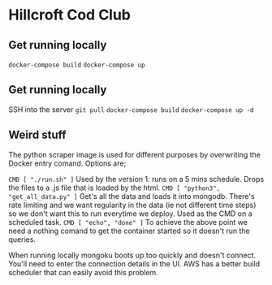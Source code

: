 # Hillcroft Cod Club

## Get running locally

`docker-compose build`
`docker-compose up`

## Get running locally

SSH into the server
`git pull`
`docker-compose build`
`docker-compose up -d`

## Weird stuff
The python scraper image is used for different purposes by overwriting the Docker entry comand.
Options are;

`CMD [ "./run.sh" ]` Used by the version 1: runs on a 5 mins schedule. Drops the files to a .js file that is loaded by the html.
`CMD [ "python3", "get_all_data.py" ]` Get's all the data and loads it into mongodb. There's rate limiting and we want regularity in the data (ie not different time steps) so we don't want this to run everytime we deploy. Used as the CMD on a scheduled task.
`CMD [ "echo", "done" ]` To achieve the above point we need a nothing comand to get the container started so it doesn't run the queries.

When running locally mongoku boots up too quickly and doesn't connect. You'll need to enter the connection details in the UI. AWS has a better build scheduler that can easily avoid this problem.